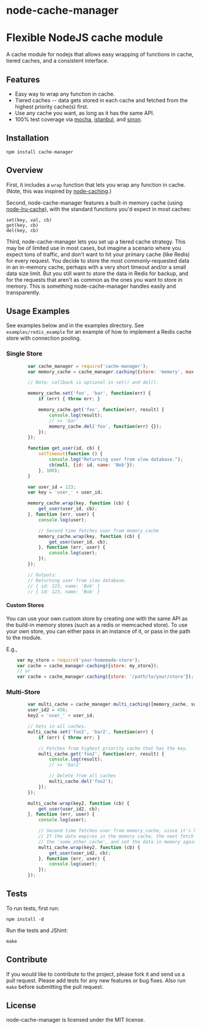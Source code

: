 node-cache-manager
======================

# Flexible NodeJS cache module

A cache module for nodejs that allows easy wrapping of functions in cache,
tiered caches, and a consistent interface.

## Features

* Easy way to wrap any function in cache.
* Tiered caches -- data gets stored in each cache and fetched from the highest
priority cache(s) first.
* Use any cache you want, as long as it has the same API.
* 100% test coverage via [mocha](https://github.com/visionmedia/mocha), 
  [istanbul](https://github.com/yahoo/istanbul), and [sinon](http://sinonjs.org).


## Installation

    npm install cache-manager

## Overview

First, it includes a `wrap` function that lets you wrap any function in cache.
(Note, this was inspired by [node-caching](https://github.com/mape/node-caching).)

Second, node-cache-manager features a built-in memory cache (using [node-lru-cache](https://github.com/isaacs/node-lru-cache)),
with the standard functions you'd expect in most caches:

    set(key, val, cb)
    get(key, cb)
    del(key, cb)

Third, node-cache-manager lets you set up a tiered cache strategy.  This may be of
limited use in most cases, but imagine a scenario where you expect tons of
traffic, and don't want to hit your primary cache (like Redis) for every request.
You decide to store the most commonly-requested data in an in-memory cache,
perhaps with a very short timeout and/or a small data size limit.  But you
still want to store the data in Redis for backup, and for the requests that
aren't as common as the ones you want to store in memory. This is something
node-cache-manager handles easily and transparently.


## Usage Examples

See examples below and in the examples directory.  See ``examples/redis_example`` for an example of how to implement a
Redis cache store with connection pooling.

### Single Store

```javascript
        var cache_manager = require('cache-manager');
        var memory_cache = cache_manager.caching({store: 'memory', max: 100, ttl: 10/*seconds*/});

        // Note: callback is optional in set() and del().

        memory_cache.set('foo', 'bar', function(err) {
            if (err) { throw err; }

            memory_cache.get('foo', function(err, result) {
                console.log(result);
                // >> 'bar'
                memory_cache.del('foo', function(err) {});
            });
        });

        function get_user(id, cb) {
            setTimeout(function () {
                console.log("Returning user from slow database.");
                cb(null, {id: id, name: 'Bob'});
            }, 100);
        }

        var user_id = 123;
        var key = 'user_' + user_id; 

        memory_cache.wrap(key, function (cb) {
            get_user(user_id, cb);
        }, function (err, user) {
            console.log(user);

            // Second time fetches user from memory_cache
            memory_cache.wrap(key, function (cb) {
                get_user(user_id, cb);
            }, function (err, user) {
                console.log(user);
            });
        });

        // Outputs:
        // Returning user from slow database.
        // { id: 123, name: 'Bob' }
        // { id: 123, name: 'Bob' }

```

#### Custom Stores

You can use your own custom store by creating one with the same API as the
build-in memory stores (such as a redis or memcached store).  To use your own store, you can either pass
in an instance of it, or pass in the path to the module.

E.g.,

```javascript
    var my_store = require('your-homemade-store');
    var cache = cache_manager.caching({store: my_store});
    // or
    var cache = cache_manager.caching({store: '/path/to/your/store'});
```

### Multi-Store

```javascript
        var multi_cache = cache_manager.multi_caching([memory_cache, some_other_cache]);
        user_id2 = 456;
        key2 = 'user_' + user_id; 

        // Sets in all caches.
        multi_cache.set('foo2', 'bar2', function(err) {
            if (err) { throw err; }

            // Fetches from highest priority cache that has the key.
            multi_cache.get('foo2', function(err, result) {
                console.log(result);
                // >> 'bar2'

                // Delete from all caches
                multi_cache.del('foo2');
            });
        });

        multi_cache.wrap(key2, function (cb) {
            get_user(user_id2, cb);
        }, function (err, user) {
            console.log(user);

            // Second time fetches user from memory_cache, since it's highest priority.
            // If the data expires in the memory cache, the next fetch would pull it from
            // the 'some_other_cache', and set the data in memory again.
            multi_cache.wrap(key2, function (cb) {
                get_user(user_id2, cb);
            }, function (err, user) {
                console.log(user);
            });
        });
```

## Tests

To run tests, first run:

    npm install -d

Run the tests and JShint:

    make


## Contribute

If you would like to contribute to the project, please fork it and send us a pull request.  Please add tests
for any new features or bug fixes.  Also run ``make`` before submitting the pull request.


## License

node-cache-manager is licensed under the MIT license.
